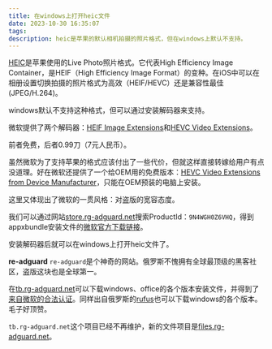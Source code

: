 ```yaml
---
title: 在windows上打开heic文件
date: 2023-10-30 16:35:07
tags:
description: heic是苹果的默认相机拍摄的照片格式，但在windows上默认不支持。
---
```

[HEIC](https://www.adobe.com/creativecloud/file-types/image/raster/heic-file.html)是苹果使用的Live Photo照片格式。它代表High Efficiency Image Container，是HEIF（High Efficiency Image Format）的变种。在iOS中可以在相册设置切换拍摄的照片格式为高效（HEIF/HEVC）还是兼容性最佳(JPEG/H.264)。

windows默认不支持这种格式，但可以通过安装解码器来支持。

微软提供了两个解码器：[HEIF Image Extensions](https://apps.microsoft.com/detail/heif-image-extensions/9PMMSR1CGPWG)和[HEVC Video Extensions](https://apps.microsoft.com/detail/hevc-video-extensions/9NMZLZ57R3T7)。

前者免费，后者0.99刀（7元人民币）。

虽然微软为了支持苹果的格式应该付出了一些代价，但就这样直接转嫁给用户有点没道理。好在微软还提供了一个给OEM用的免费版本：[HEVC Video Extensions from Device Manufacturer](https://apps.microsoft.com/detail/9N4WGH0Z6VHQ)，只能在OEM预装的电脑上安装。

这里又体现出了微软的一贯风格：对盗版的宽容态度。

我们可以通过网站[store.rg-adguard.net](https://store.rg-adguard.net/)搜索ProductId：`9N4WGH0Z6VHQ`，得到appxbundle安装文件的[微软官方下载链接](http://tlu.dl.delivery.mp.microsoft.com/filestreamingservice/files/c0584440-47bb-46fc-a034-455731dbab23?P1=1698656425&P2=404&P3=2&P4=NzSVaRQdI5l7lNPBqOLLmLUgtvaW%2blginN3OI592QCHnz07q12svW5PXuN%2b%2berfrQmcVySHCdypL2v2Fos9cZg%3d%3d)。

安装解码器后就可以在windows上打开heic文件了。

**re-adguard**
`re-adguard`是个神奇的网站。俄罗斯不愧拥有全球最顶级的黑客社区，盗版这块也是全球第一。

在[tb.rg-adguard.net](https://tb.rg-adguard.net)可以下载windows、office的各个版本安装文件，并得到了[来自微软的合法认证](https://answers.microsoft.com/en-us/windows/forum/all/is-this-site-legal/67add2fb-2cda-4169-a2d2-9612129f3b1d)。同样出自俄罗斯的[rufus](https://rufus.ie/)也可以下载windows的各个版本。毛子好顶赞。

`tb.rg-adguard.net`这个项目已经不再维护，新的文件项目是[files.rg-adguard.net](https://files.rg-adguard.net/category)。
